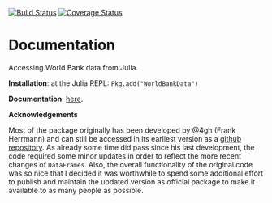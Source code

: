 [![Build Status](https://travis-ci.org/JuliaFinMetriX/WorldBankData.jl.svg)](https://travis-ci.org/JuliaFinMetriX/WorldBankData.jl)
[![Coverage Status](https://coveralls.io/repos/JuliaFinMetriX/WorldBankData.jl/badge.png)](https://coveralls.io/r/JuliaFinMetriX/WorldBankData.jl)

# Documentation

Accessing World Bank data from Julia.

**Installation**: at the Julia REPL: `Pkg.add("WorldBankData")`

**Documentation**: [here](http://juliafinmetrix.github.io/WorldBankData.jl/).

**Acknowledgements** 

Most of the package originally has been developed by @4gh (Frank
Herrmann) and can still be accessed in its earliest version as a
[github repository](https://github.com/4gh/WorldBankData.jl). As
already some time did pass since his last development, the code
required some minor updates in order to reflect the more recent
changes of `DataFrames`. Also, the overall functionality of the
original code was so nice that I decided it was worthwhile to spend
some additional effort to publish and maintain the updated version as
official package to make it available to as many people as possible.
